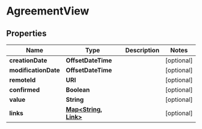 

# AgreementView


## Properties

| Name | Type | Description | Notes |
|------------ | ------------- | ------------- | -------------|
|**creationDate** | **OffsetDateTime** |  |  [optional] |
|**modificationDate** | **OffsetDateTime** |  |  [optional] |
|**remoteId** | **URI** |  |  [optional] |
|**confirmed** | **Boolean** |  |  [optional] |
|**value** | **String** |  |  [optional] |
|**links** | [**Map&lt;String, Link&gt;**](Link.md) |  |  [optional] |




